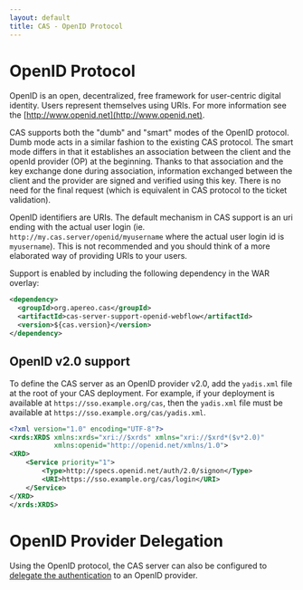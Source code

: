 ```yaml
---
layout: default
title: CAS - OpenID Protocol
---
```


# OpenID Protocol

OpenID is an open, decentralized, free framework for user-centric digital identity. Users represent 
themselves using URIs. For more information see the [http://www.openid.net](http://www.openid.net).

CAS supports both the "dumb" and "smart" modes of the OpenID protocol. Dumb mode acts in a similar fashion 
to the existing CAS protocol. The smart mode differs in that it establishes an association between the client and 
the openId provider (OP) at the beginning. Thanks to that association and the key exchange done during association, 
information exchanged between the client and the provider are signed and verified using this key. There is no need 
for the final request (which is equivalent in CAS protocol to the ticket validation).

OpenID identifiers are URIs. The default mechanism in CAS support is an uri ending with the actual user login 
(ie. `http://my.cas.server/openid/myusername` where the actual user login id is `myusername`).
This is not recommended and you should think of a more elaborated way of providing URIs to your users.

Support is enabled by including the following dependency in the WAR overlay:

```xml
<dependency>
  <groupId>org.apereo.cas</groupId>
  <artifactId>cas-server-support-openid-webflow</artifactId>
  <version>${cas.version}</version>
</dependency>
```

## OpenID v2.0 support

To define the CAS server as an OpenID provider v2.0, add the `yadis.xml` file at the root of your CAS deployment. For example,
if your deployment is available at `https://sso.example.org/cas`, then the `yadis.xml` file must be available at 
`https://sso.example.org/cas/yadis.xml`. 

```xml
<?xml version="1.0" encoding="UTF-8"?>
<xrds:XRDS xmlns:xrds="xri://$xrds" xmlns="xri://$xrd*($v*2.0)"
           xmlns:openid="http://openid.net/xmlns/1.0">
<XRD>
    <Service priority="1">
        <Type>http://specs.openid.net/auth/2.0/signon</Type>
        <URI>https://sso.example.org/cas/login</URI>
    </Service>
</XRD>
</xrds:XRDS>
```

# OpenID Provider Delegation

Using the OpenID protocol, the CAS server can also be configured 
to [delegate the authentication](../integration/Delegate-Authentication.html) to an OpenID provider.
